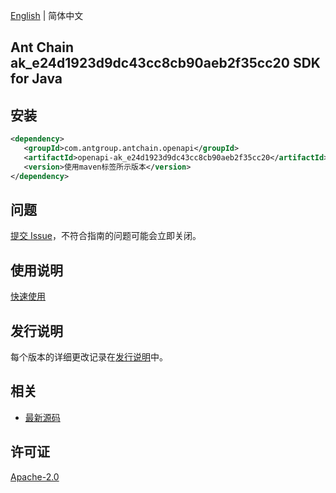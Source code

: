 [English](README.md) | 简体中文

## Ant Chain ak_e24d1923d9dc43cc8cb90aeb2f35cc20 SDK for Java

## 安装

```xml
<dependency>
   <groupId>com.antgroup.antchain.openapi</groupId>
   <artifactId>openapi-ak_e24d1923d9dc43cc8cb90aeb2f35cc20</artifactId>
   <version>使用maven标签所示版本</version>
</dependency>
```

## 问题

[提交 Issue](https://github.com/alipay/antchain-openapi-prod-sdk/issues/new)，不符合指南的问题可能会立即关闭。

## 使用说明

[快速使用](https://github.com/alipay/antchain-openapi-prod-sdk)

## 发行说明

每个版本的详细更改记录在[发行说明](./ChangeLog.txt)中。

## 相关

- [最新源码](https://github.com/alipay/antchain-openapi-prod-sdk/)

## 许可证

[Apache-2.0](http://www.apache.org/licenses/LICENSE-2.0)
